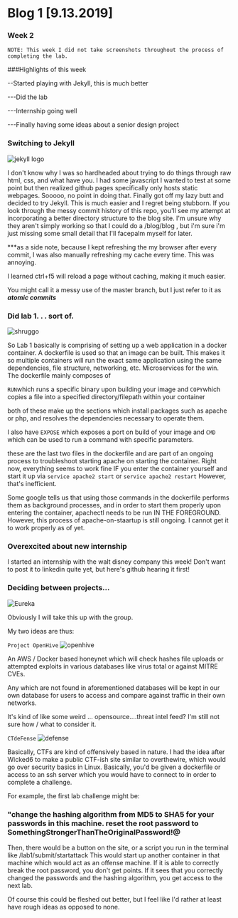 # Blog 1 [9.13.2019]
### Week 2
```NOTE: This week I did not take screenshots throughout the process of completing the lab.```

###Highlights of this week

--Started playing with Jekyll, this is much better

---Did the lab

---Internship going well

---Finally having some ideas about a senior design project


### Switching to Jekyll
![jekyll logo](https://user-images.githubusercontent.com/20525440/64903453-147d1880-d66e-11e9-8f4f-e865b5fd1b51.png)

I don't know why I was so hardheaded about trying to do things through raw html, css, and what have you.
I had some javascript I wanted to test at some point but then realized github pages specifically only hosts static webpages.
Sooooo, no point in doing that.
Finally got off my lazy butt and decided to try Jekyll.
This is much easier and I regret being stubborn.
If you look through the messy commit history of this repo, you'll see my attempt at incorporating a better directory structure to the blog site. 
I'm unsure why they aren't simply working so that I could do a <base-url>/blog/blog<number> , but i'm sure i'm just missing some small detail that I'll facepalm myself for later.

***as a side note, because I kept refreshing the my browser after every commit, I was also manually refreshing my cache every time.
This was annoying.

I learned ctrl+f5 will reload a page without caching, making it much easier.

You might call it a messy use of the master branch, but I just refer to it as  ***atomic commits***
  
### Did lab 1. . . sort of.
  ![shruggo](https://user-images.githubusercontent.com/20525440/64903454-2ced3300-d66e-11e9-801c-75bac81ea24e.png)

  So Lab 1 basically is comprising of setting up a web application in a docker container.
  A dockerfile is used so that an image can be built. This makes it so multiple containers will run the exact same application using the same dependencies, file structure, networking, etc. Microservices for the win.
The dockerfile mainly composes of 

```RUN```which runs a specific binary upon building your image
and
```COPY```which copies a file into a specified directory/filepath within your container

both of these make up the sections which install packages such as apache or php, and resolves the dependencies necessary to operate them.

I also have 
```EXPOSE``` which exposes a port on build of your image
and
```CMD``` which can be used to run a command with specific parameters. 
  
these are the last two files in the dockerfile and are part of an ongoing process to troubleshoot starting apache on starting the container.
Right now, everything seems to work fine IF you enter the container yourself and start it up via ```service apache2 start``` or ```service apache2 restart```
However, that's inefficient.

Some google tells us that using those commands in the dockerfile performs them as background processes, and in order to start them properly upon entering the container, apachectl needs to be run IN THE FOREGROUND.
However, this process of apache-on-staartup is still ongoing. I cannot get it to work properly as of yet.

### Overexcited about new internship

I started an internship with the walt disney company this week! Don't want to post it to linkedin quite yet, but here's github hearing it first!

### Deciding between projects...
![Eureka](https://user-images.githubusercontent.com/20525440/64903522-96217600-d66f-11e9-9d37-e8a1632b7a17.jpg)

Obviously I will take this up with the group.

My two ideas are thus:



```Project OpenHive```
![openhive](https://user-images.githubusercontent.com/20525440/64903524-9752a300-d66f-11e9-90e9-1689b3a7f204.png)

An AWS / Docker based honeynet which will check hashes file uploads or attempted exploits in various databases like virus total or against MITRE CVEs.

Any which are not found in aforementioned databases will be kept in our own database for users to access and compare against traffic in their own networks.

It's kind of like some weird ... opensource....threat intel feed? I'm still not sure how / what to consider it.

```CTdeFense```
![defense](https://user-images.githubusercontent.com/20525440/64903509-6b372200-d66f-11e9-823d-ce3e6817fa0f.png)

Basically, CTFs are kind of offensively based in nature. I had the idea after Wicked6 to make a public CTF-ish site similar to overthewire, which would go over security basics in Linux.
Basically, you'd be given a dockerfile or access to an ssh server which you would have to connect to in order to complete a challenge.

For example, the first lab challenge might be: 
### "change the hashing algorithm from MD5 to SHA5 for your passwords in this machine. reset the root password to SomethingStrongerThanTheOriginalPassword$!$@

Then, there would be a button on the site, or a script you run in the terminal like /lab1/submit/startattack
This would start up another container in that machine which would act as an offense machine.
If it is able to correctly break the root password, you don't get points.
If it sees that you correctly changed the passwords and the hashing algorithm, you get access to the next lab.

Of course this could be fleshed out better, but I feel like I'd rather at least have rough ideas as opposed to none.
